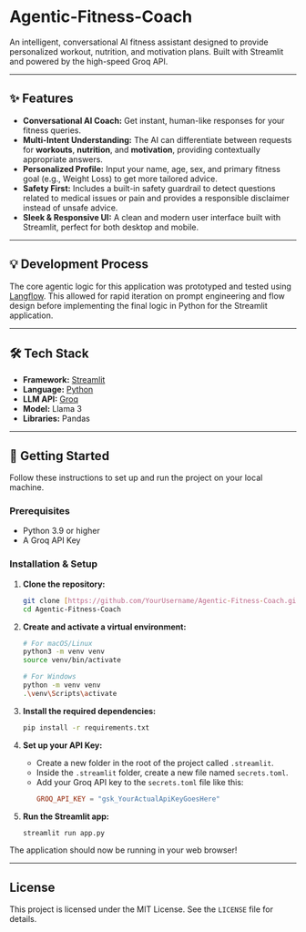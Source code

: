 # Agentic-Fitness-Coach
An intelligent, conversational AI fitness assistant designed to provide personalized workout, nutrition, and motivation plans. Built with Streamlit and powered by the high-speed Groq API.


---

## ✨ Features

- **Conversational AI Coach:** Get instant, human-like responses for your fitness queries.
- **Multi-Intent Understanding:** The AI can differentiate between requests for **workouts**, **nutrition**, and **motivation**, providing contextually appropriate answers.
- **Personalized Profile:** Input your name, age, sex, and primary fitness goal (e.g., Weight Loss) to get more tailored advice.
- **Safety First:** Includes a built-in safety guardrail to detect questions related to medical issues or pain and provides a responsible disclaimer instead of unsafe advice.
- **Sleek & Responsive UI:** A clean and modern user interface built with Streamlit, perfect for both desktop and mobile.

---

## 💡 Development Process

The core agentic logic for this application was prototyped and tested using [Langflow](https://www.langflow.org/). This allowed for rapid iteration on prompt engineering and flow design before implementing the final logic in Python for the Streamlit application.

---

## 🛠️ Tech Stack

- **Framework:** [Streamlit](https://streamlit.io/)
- **Language:** [Python](https://www.python.org/)
- **LLM API:** [Groq](https://groq.com/)
- **Model:** Llama 3
- **Libraries:** Pandas

---

## 🚀 Getting Started

Follow these instructions to set up and run the project on your local machine.

### Prerequisites

- Python 3.9 or higher
- A Groq API Key

### Installation & Setup

1.  **Clone the repository:**
    ```bash
    git clone [https://github.com/YourUsername/Agentic-Fitness-Coach.git](https://github.com/YourUsername/Agentic-Fitness-Coach.git)
    cd Agentic-Fitness-Coach
    ```

2.  **Create and activate a virtual environment:**
    ```bash
    # For macOS/Linux
    python3 -m venv venv
    source venv/bin/activate

    # For Windows
    python -m venv venv
    .\venv\Scripts\activate
    ```

3.  **Install the required dependencies:**
    ```bash
    pip install -r requirements.txt
    ```

4.  **Set up your API Key:**
    - Create a new folder in the root of the project called `.streamlit`.
    - Inside the `.streamlit` folder, create a new file named `secrets.toml`.
    - Add your Groq API key to the `secrets.toml` file like this:
      ```toml
      GROQ_API_KEY = "gsk_YourActualApiKeyGoesHere"
      ```

5.  **Run the Streamlit app:**
    ```bash
    streamlit run app.py
    ```

The application should now be running in your web browser!

---

## License

This project is licensed under the MIT License. See the `LICENSE` file for details.
